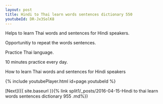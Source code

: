 ```yaml
---
layout: post
title: Hindi to Thai learn words sentences dictionary 550 
youtubeId: DR-Jx3SolK8
---
```

 
 
Helps to learn Thai words and sentences for Hindi speakers.

Opportunitiy to repeat the words sentences. 

Practice Thai language. 
 
10 minutes practice every day. 
 
How to learn Thai words and sentences for Hindi speakers 
 
{% include youtubePlayer.html id=page.youtubeId %}
 
 
[Next]({{ site.baseurl }}{% link  split1/_posts/2016-04-15-Hindi to thai learn words sentences dictionary 955 .md%})
 
